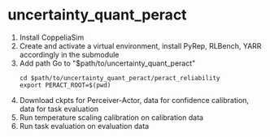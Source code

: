 # uncertainty_quant_peract

1. Install CoppeliaSim
2. Create and activate a virtual environment, install PyRep, RLBench, YARR accordingly in the submodule
3. Add path Go to "$path/to/uncertainty_quant_peract"
   ```
   cd $path/to/uncertainty_quant_peract/peract_reliability
   export PERACT_ROOT=$(pwd)
   ```
5. Download ckpts for Perceiver-Actor, data for confidence calibration, data for task evaluation
6. Run temperature scaling calibration on calibration data
7. Run task evaluation on evaluation data
